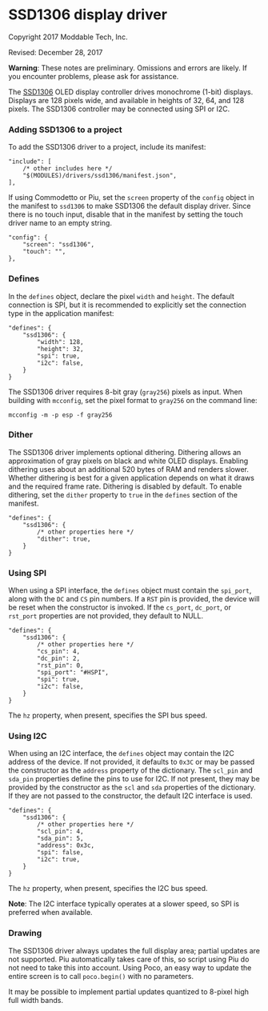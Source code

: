# SSD1306 display driver
Copyright 2017 Moddable Tech, Inc.

Revised: December 28, 2017

**Warning**: These notes are preliminary. Omissions and errors are likely. If you encounter problems, please ask for assistance.

The [SSD1306](https://cdn-shop.adafruit.com/datasheets/SSD1306.pdf) OLED display controller drives monochrome (1-bit) displays. Displays are 128 pixels wide, and available in heights of 32, 64, and 128 pixels. The SSD1306 controller may be connected using SPI or I2C.

### Adding SSD1306 to a project
To add the SSD1306 driver to a project, include its manifest:

	"include": [
		/* other includes here */
		"$(MODULES)/drivers/ssd1306/manifest.json",
	],

If using Commodetto or Piu, set the `screen` property of the `config` object in the manifest to `ssd1306` to make SSD1306 the default display driver. Since there is no touch input, disable that in the manifest by setting the touch driver name to an empty string.

	"config": {
		"screen": "ssd1306",
		"touch": "",
	},

### Defines
In the `defines` object, declare the pixel `width` and `height`. The default connection is SPI, but it is recommended to explicitly set the connection type in the application manifest:

	"defines": {
		"ssd1306": {
			"width": 128,
			"height": 32,
			"spi": true,
			"i2c": false,
		}
	}
	
The SSD1306 driver requires 8-bit gray (`gray256`) pixels as input. When building with `mcconfig`, set the pixel format to `gray256` on the command line:

	mcconfig -m -p esp -f gray256

### Dither
The SSD1306 driver implements optional dithering. Dithering allows an approximation of gray pixels on black and white OLED displays. Enabling dithering uses about an additional 520 bytes of RAM and renders slower. Whether dithering is best for a given application depends on what it draws and the required frame rate. Dithering is disabled by default. To enable dithering, set the `dither` property to `true` in the `defines` section of the manifest.

	"defines": {
		"ssd1306": {
			/* other properties here */
			"dither": true,
		}
	}

### Using SPI
When using a SPI interface, the `defines` object must contain the `spi_port`, along with the `DC` and `CS` pin numbers. If a `RST` pin is provided, the device will be reset when the constructor is invoked. If the `cs_port`, `dc_port`, or `rst_port` properties are not provided, they default to NULL. 

	"defines": {
		"ssd1306": {
			/* other properties here */	
			"cs_pin": 4,
			"dc_pin": 2,
			"rst_pin": 0,
			"spi_port": "#HSPI",
			"spi": true,
			"i2c": false,
		}
	}

The `hz` property, when present, specifies the SPI bus speed.

### Using I2C
When using an I2C interface, the `defines` object may contain the I2C address of the device. If not provided, it defaults to `0x3C` or may be passed the constructor as the `address` property of the dictionary. The `scl_pin` and `sda_pin` properties define the pins to use for I2C. If not present, they may be provided by the constructor as the `scl` and `sda` properties of the dictionary. If they are not passed to the constructor, the default I2C interface is used.

	"defines": {
		"ssd1306": {
			/* other properties here */	
			"scl_pin": 4,
			"sda_pin": 5,
			"address": 0x3c,
			"spi": false,
			"i2c": true,
		}
	}

The `hz` property, when present, specifies the I2C bus speed.

**Note**: The I2C interface typically operates at a slower speed, so SPI is preferred when available.

### Drawing
The SSD1306 driver always updates the full display area; partial updates are not supported. Piu automatically takes care of this, so script using Piu do not need to take this into account. Using Poco, an easy way to update the entire screen is to call `poco.begin()` with no parameters.

It may be possible to implement partial updates quantized to 8-pixel high full width bands.
